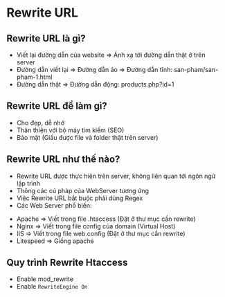 # Rewrite URL

## Rewrite URL là gì?

- Viết lại đường dẫn của website => Ánh xạ tới đường dẫn thật ở trên server
- Đường dẫn viết lại => Đường dẫn ảo => Đường dẫn tĩnh: san-pham/san-pham-1.html
- Đường dẫn thật => Đường dẫn động: products.php?id=1

## Rewrite URL để làm gì?

- Cho đẹp, dễ nhớ
- Thân thiện với bộ máy tìm kiếm (SEO)
- Bảo mật (Giấu được file và folder thật trên server)

## Rewrite URL như thế nào?

- Rewrite URL được thực hiện trên server, không liên quan tới ngôn ngữ lập trình
- Thông các cú pháp của WebServer tương ứng
- Việc Rewrite URL bắt buộc phải dùng Regex
- Các Web Server phổ biến:

* Apache => Viết trong file .htaccess (Đặt ở thư mục cần rewrite)
* Nginx => Viết trong file config của domain (Virtual Host)
* IIS => Viết trong file web.config (Đặt ở thư mục cần rewrite)
* Litespeed => Giống apache

## Quy trình Rewrite Htaccess

- Enable mod_rewrite
- Enable `RewriteEngine On`
